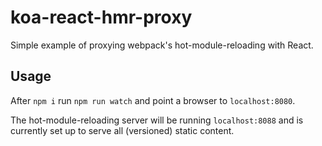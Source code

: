 # koa-react-hmr-proxy

Simple example of proxying webpack's hot-module-reloading with React.

## Usage

After `npm i` run `npm run watch` and point a browser to `localhost:8080`.

The hot-module-reloading server will be running `localhost:8088` and is
currently set up to serve all (versioned) static content.
